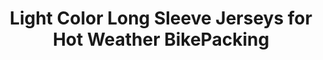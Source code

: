 ---
layout: community
category: community
title: "Light Color Long Sleeve Jerseys for Hot Weather BikePacking"
description: "I’m looking for a light color (to reflect heat) long sleeve jersey (sun protection) for gravel/bikepacking in hot weather.  I love the Columbia PFG long sleeve fly fishing shirts Brandi noted. SPF 50, breezy, dry quickly, can roll sleeves up, has pockets up front, and often have prints that hide the dirt well."
isTopLevel: false
isSingleLevel: false
isArticle: false
datePublished: 2022-06-17 16:36:00 +0300
dateModified: 2022-06-17 16:36:00 +0300
published: false
---